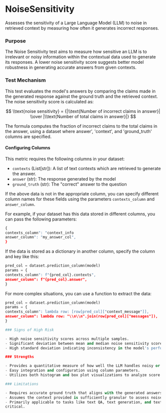 # NoiseSensitivity

Assesses the sensitivity of a Large Language Model (LLM) to noise in retrieved context by measuring how often it
generates incorrect responses.

### Purpose

The Noise Sensitivity test aims to measure how sensitive an LLM is to irrelevant or noisy information within the
contextual data used to generate its responses. A lower noise sensitivity score suggests better model robustness in
generating accurate answers from given contexts.

### Test Mechanism

This test evaluates the model's answers by comparing the claims made in the generated response against the ground
truth and the retrieved context. The noise sensitivity score is calculated as:

$$
\\text{noise sensitivity} = {|\\text{Number of incorrect claims in answer}| \\over |\\text{Number of total claims in answer}|}
$$

The formula computes the fraction of incorrect claims to the total claims in the answer, using a dataset where
answer', 'context', and 'ground_truth' columns are specified.

#### Configuring Columns

This metric requires the following columns in your dataset:

- `contexts` (List[str]): A list of text contexts which are retrieved to generate
the answer.
- `answer` (str): The response generated by the model
- `ground_truth` (str): The "correct" answer to the question

If the above data is not in the appropriate column, you can specify different column
names for these fields using the parameters `contexts_column` and `answer_column`.

For example, if your dataset has this data stored in different columns, you can
pass the following parameters:
```python
{
contexts_column": "context_info
answer_column": "my_answer_col",
}
```

If the data is stored as a dictionary in another column, specify the column and key
like this:
```python
pred_col = dataset.prediction_column(model)
params = {
contexts_column": f"{pred_col}.contexts",
answer_column": f"{pred_col}.answer",
}
```

For more complex situations, you can use a function to extract the data:
```python
pred_col = dataset.prediction_column(model)
params = {
contexts_column": lambda row: [row[pred_col]["context_message"]],
answer_column": lambda row: "\\n\\n".join(row[pred_col]["messages"]),
}

### Signs of High Risk

- High noise sensitivity scores across multiple samples.
- Significant deviation between mean and median noise sensitivity scores.
- High standard deviation indicating inconsistency in the model's performance.

### Strengths

- Provides a quantitative measure of how well the LLM handles noisy or irrelevant context.
- Easy integration and configuration using column parameters.
- Utilizes both histogram and box plot visualizations to analyze score distribution.

### Limitations

- Requires accurate ground truth that aligns with the generated answers.
- Assumes the context provided is sufficiently granular to assess noise sensitivity.
- Primarily applicable to tasks like text QA, text generation, and text summarization where contextual relevance is
critical.